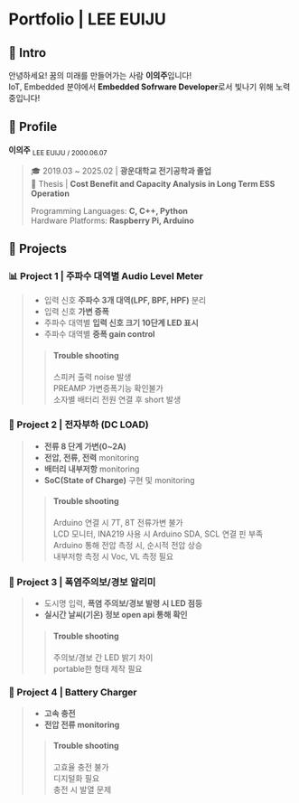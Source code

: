 # Portfolio | LEE EUIJU
## :pushpin: Intro
안녕하세요! 꿈의 미래를 만들어가는 사람 **이의주**입니다!  
IoT, Embedded 분야에서 **Embedded Sofrware Developer**로서 빛나기 위해 노력중입니다!

## :pushpin: Profile 
**이의주** <sub>LEE EUIJU / 2000.06.07  

> :mortar_board: 2019.03 ~ 2025.02 | **광운대학교 전기공학과 졸업**  
> :memo: Thesis | **Cost Benefit and Capacity Analysis in Long Term ESS Operation**  
>   
> Programming Languages: **C, C++, Python**  
> Hardware Platforms: **Raspberry Pi, Arduino**
  
## :pushpin: Projects
### :bar_chart: Project 1 | 주파수 대역별 Audio Level Meter
> * 입력 신호 **주파수 3개 대역(LPF, BPF, HPF)** 분리  
> * 입력 신호 **가변 증폭**  
> * 주파수 대역별 **입력 신호 크기 10단계 LED 표시**  
> * 주파수 대역별 **증폭 gain control**  
>> #### Trouble shooting
>> 스피커 출력 noise 발생  
>> PREAMP 가변증폭기능 확인불가  
>> 소자별 배터리 전원 연결 후 short 발생

### :wrench: Project 2 | 전자부하 (DC LOAD)
> * **전류 8 단계 가변(0~2A)**  
> * **전압, 전류, 전력** monitoring  
> * **배터리 내부저항** monitoring  
> * **SoC(State of Charge)** 구현 및 monitoring  
>> #### Trouble shooting
>> Arduino 연결 시 7T, 8T 전류가변 불가  
>> LCD 모니터, INA219 사용 시 Arduino SDA, SCL 연결 핀 부족  
>> Arduino 통해 전압 측정 시, 순시적 전압 상승  
>> 내부저항 측정 시 Voc, VL 측정 필요

### :loudspeaker: Project 3 | 폭염주의보/경보 알리미
> * 도시명 입력, **폭염 주의보/경보 발령 시 LED 점등**  
> * **실시간 날씨(기온) 정보 open api 통해 확인**  
>> #### Trouble shooting
>> 주의보/경보 간 LED 밝기 차이  
>> portable한 형태 제작 필요

### :battery: Project 4 | Battery Charger
> * **고속 충전**
> * **전압 전류 monitoring**  
>> #### Trouble shooting
>> 고효율 충전 불가  
>> 디지털화 필요  
>> 충전 시 발열 문제
